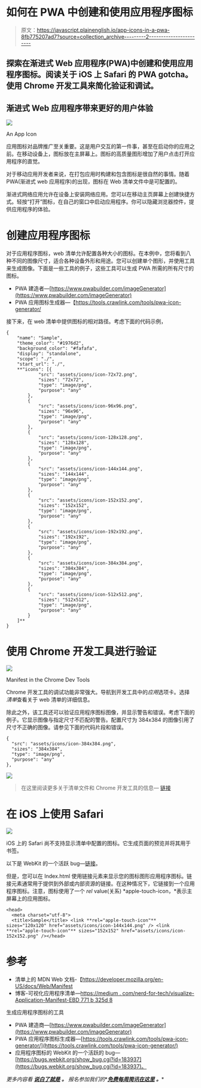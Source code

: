 # 如何在 PWA 中创建和使用应用程序图标

> 原文：<https://javascript.plainenglish.io/app-icons-in-a-pwa-8fb775207ad7?source=collection_archive---------2----------------------->

## 探索在渐进式 Web 应用程序(PWA)中创建和使用应用程序图标。阅读关于 iOS 上 Safari 的 PWA gotcha。使用 Chrome 开发工具来简化验证和调试。

## 渐进式 Web 应用程序带来更好的用户体验

![](img/f33b01ea5dcd36384fa8cd3ec99d397b.png)

An App Icon

应用图标对品牌推广至关重要。这是用户交互的第一件事，甚至在启动你的应用之前。在移动设备上，图标放在主屏幕上。图标的高质量图形增加了用户点击打开应用程序的直觉。

对于移动应用开发者来说，在打包应用时构建和包含图标是很自然的事情。随着 PWA(渐进式 web 应用程序)的出现，图标在 Web 清单文件中是可配置的。

渐进式网络应用允许在设备上安装网络应用。您可以在移动主页屏幕上创建快捷方式。轻按“打开”图标，在自己的窗口中启动应用程序。你可以隐藏浏览器控件，提供应用程序的体验。

# 创建应用程序图标

对于应用程序图标，web 清单允许配置各种大小的图标。在本例中，您将看到八种不同的图像尺寸，适合各种设备外形和用途。您可以创建单个图形，并使用工具来生成图像。下面是一些工具的例子，这些工具可以生成 PWA 所需的所有尺寸的图标。

*   PWA 建造者—[https://www.pwabuilder.com/imageGenerator](https://www.pwabuilder.com/imageGenerator)
*   PWA 应用图标生成器—【https://tools.crawlink.com/tools/pwa-icon-generator/ 

接下来，在 web 清单中提供图标的相对路径。考虑下面的代码示例，

```
{
    "name": "Sample",
    "theme_color": "#1976d2",
    "background_color": "#fafafa",
    "display": "standalone",
    "scope": "./",
    "start_url": "./",
    **"icons": [{
            "src": "assets/icons/icon-72x72.png",
            "sizes": "72x72",
            "type": "image/png",
            "purpose": "any"
        },
        {
            "src": "assets/icons/icon-96x96.png",
            "sizes": "96x96",
            "type": "image/png",
            "purpose": "any"
        },
        {
            "src": "assets/icons/icon-128x128.png",
            "sizes": "128x128",
            "type": "image/png",
            "purpose": "any"
        },
        {
            "src": "assets/icons/icon-144x144.png",
            "sizes": "144x144",
            "type": "image/png",
            "purpose": "any"
        },
        {
            "src": "assets/icons/icon-152x152.png",
            "sizes": "152x152",
            "type": "image/png",
            "purpose": "any"
        },
        {
            "src": "assets/icons/icon-192x192.png",
            "sizes": "192x192",
            "type": "image/png",
            "purpose": "any"
        },
        {
            "src": "assets/icons/icon-384x384.png",
            "sizes": "384x384",
            "type": "image/png",
            "purpose": "any"
        },
        {
            "src": "assets/icons/icon-512x512.png",
            "sizes": "512x512",
            "type": "image/png",
            "purpose": "any"
        }
    ]**
}
```

# 使用 Chrome 开发工具进行验证

![](img/a85748387f275d8d3724bf4faaeaa5d4.png)

Manifest in the Chrome Dev Tools

Chrome 开发工具的调试功能非常强大。导航到开发工具中的*应用*选项卡。选择*清单*查看关于 web 清单的详细信息。

除此之外，该工具还可以验证应用程序图标图像，并显示警告和错误。考虑下面的例子。它显示图像与指定尺寸不匹配的警告。配置尺寸为 384x384 的图像引用了尺寸不正确的图像。请参见下面的代码片段和错误。

```
{
  "src": "assets/icons/icon-384x384.png",
  "sizes": "384x384",
  "type": "image/png",
  "purpose": "any"
},
```

![](img/f8d78a5fd617d5ba28b555f13ba84dbe.png)

> 在这里阅读更多关于清单文件和 Chrome 开发工具的信息— [链接](https://medium.com/nerd-for-tech/visualize-application-manifest-ebd771b325d8)

# 在 iOS 上使用 Safari

![](img/98fcea4248ba9f1431e11fe1c06a3942.png)

iOS 上的 Safari 尚不支持显示清单中配置的图标。它生成页面的预览并将其用于书签。

以下是 WebKit 的一个活跃 bug—[链接](https://bugs.webkit.org/show_bug.cgi?id=183937)。

但是，您可以在 Index.html 使用链接元素来显示您的图标图形应用程序图标。链接元素通常用于提供到外部或内部资源的链接。在这种情况下，它链接到一个应用程序图标。注意，图标使用了一个 *rel* value(关系) *apple-touch-icon，*表示主屏幕上的应用图标。

```
<head>
  <meta charset="utf-8">
  <title>Sample</title> <link **rel="apple-touch-icon"** sizes="120x120" href="assets/icons/icon-144x144.png" /> <link **rel="apple-touch-icon"** sizes="152x152" href="assets/icons/icon-152x152.png" /></head>
```

# 参考

*   清单上的 MDN Web 文档-【https://developer.mozilla.org/en-US/docs/Web/Manifest 
*   博客-可视化应用程序清单—[https://medium . com/nerd-for-tech/visualize-Application-Manifest-EBD 771 b 325d 8](https://medium.com/nerd-for-tech/visualize-application-manifest-ebd771b325d8)

生成应用程序图标的工具

*   PWA 建造商—[https://www.pwabuilder.com/imageGenerator](https://www.pwabuilder.com/imageGenerator)
*   PWA 应用程序图标生成器—[https://tools.crawlink.com/tools/pwa-icon-generator/](https://tools.crawlink.com/tools/pwa-icon-generator/)
*   应用程序图标的 WebKit 的一个活跃的 bug—[https://bugs.webkit.org/show_bug.cgi?id=183937](https://bugs.webkit.org/show_bug.cgi?id=183937)。

*更多内容看* [***说白了就是***](http://plainenglish.io/) ***。*** *报名参加我们的**[***免费每周简讯在这里***](http://newsletter.plainenglish.io/) ***。****